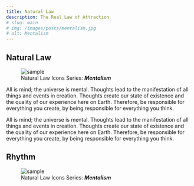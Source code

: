 ```yaml
---
title: Natural Law
description: The Real Law of Attraction
# slug: main
# img: /images/posts/mentalism.jpg
# alt: Mentalism
---
```


## Natural Law

<figure>
    <img
    src="/images/posts/mentalism.jpg"
    alt="sample"
    class="my-2 rounded-2xl"
    />
    <figcaption class="text-sm font-serif text-center text-gray-500">
    Natural Law Icons Series: <b><i>Mentalism</i></b>
    </figcaption>
</figure>

<p class="font-semibold text-xl leading-relaxed my-8">
    All is mind; the universe is mental. Thoughts lead to the manifestation of
    all things and events in creation. Thoughts create our state of existence
    and the quality of our experience here on Earth. Therefore, be responsible
    for everything you create, by being responsible for everything you think.
</p>
<p class="font-light text-lg leading-relaxed my-4">
    All is mind; the universe is mental. Thoughts lead to the manifestation of
    all things and events in creation. Thoughts create our state of existence
    and the quality of our experience here on Earth. Therefore, be responsible
    for everything you create, by being responsible for everything you think.
</p>

## Rhythm

<figure>
    <img
    src="/images/posts/sample.jpg"
    alt="sample"
    class="my-2 rounded-2xl"
    />
    <figcaption class="text-sm font-serif text-center text-gray-500">
    Natural Law Icons Series: <b><i>Mentalism</i></b>
    </figcaption>
</figure>
